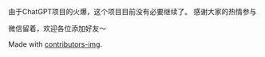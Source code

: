 由于ChatGPT项目的火爆，这个项目目前没有必要继续了。
感谢大家的热情参与

微信留着，欢迎各位添加好友～

Made with [contributors-img](https://contributors-img.web.app).
